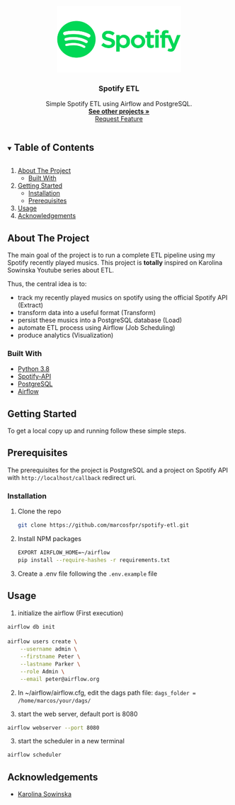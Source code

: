 <!-- PROJECT LOGO -->
<br />
<p align="center">
  <a href="https://github.com/marcosfpr/spotify-etl">
    <img src="images/Spotify-Logo.png" alt="Logo" width="280" height="150">
  </a>

  <h3 align="center">Spotify ETL</h3>

  <p align="center">
    Simple Spotify ETL using Airflow and PostgreSQL.
    <br />
    <a href="https://github.com/marcosfpr/"><strong>See other projects »</strong></a>
    <br />
    <a href="https://github.com/marcosfpr/spotify-etl/issues">Request Feature</a>
  </p>
</p>



<!-- TABLE OF CONTENTS -->
<details open="open">
  <summary><h2 style="display: inline-block">Table of Contents</h2></summary>
  <ol>
    <li>
      <a href="#about-the-project">About The Project</a>
      <ul>
        <li><a href="#built-with">Built With</a></li>
      </ul>
    </li>
    <li>
      <a href="#getting-started">Getting Started</a>
      <ul>
        <li><a href="#installation">Installation</a></li>
        <li><a href="#prerequisites">Prerequisites</a></li>
      </ul>
    </li>
    <li><a href="#usage">Usage</a></li>
    <li><a href="#acknowledgements">Acknowledgements</a></li>
  </ol>
</details>



<!-- ABOUT THE PROJECT -->
## About The Project

The main goal of the project is to run a complete ETL pipeline using my Spotify recently played musics. This project is **totally** inspired on 
Karolina Sowinska Youtube series about ETL.

Thus, the central idea is to:
  - track my recently played musics on spotify using the official Spotify API (Extract)
  - transform data into a useful format (Transform)
  - persist these musics into a PostgreSQL database (Load)
  - automate ETL process using Airflow (Job Scheduling)
  - produce analytics (Visualization)

### Built With

* [Python 3.8](https://www.python.org/downloads/release/python-380/)
* [Spotify-API](https://developer.spotify.com)
* [PostgreSQL](https://www.postgresql.org/)
* [Airflow](https://airflow.apache.org/)


<!-- GETTING STARTED -->
## Getting Started

To get a local copy up and running follow these simple steps.

## Prerequisites

The prerequisites for the project is PostgreSQL and a project on Spotify API with ``http://localhost/callback`` redirect uri.

### Installation

1. Clone the repo
   ```sh
   git clone https://github.com/marcosfpr/spotify-etl.git
   ```
2. Install NPM packages
   ```sh
   EXPORT AIRFLOW_HOME=~/airflow
   pip install --require-hashes -r requirements.txt
   ```
3. Create a .env file following the ``.env.example`` file

<!-- USAGE EXAMPLES -->
## Usage

1. initialize the airflow (First execution)
```sh
airflow db init

airflow users create \
    --username admin \
    --firstname Peter \
    --lastname Parker \
    --role Admin \
    --email peter@airflow.org
```

2. In ~/airflow/airflow.cfg, edit the dags path file:
```dags_folder = /home/marcos/your/dags/```

3. start the web server, default port is 8080
```sh
airflow webserver --port 8080
```

3. start the scheduler in a new terminal
```sh
airflow scheduler
```

<!-- ACKNOWLEDGEMENTS -->
## Acknowledgements

* [Karolina Sowinska](https://www.youtube.com/channel/UCAxnMry1lETl47xQWABvH7g)
